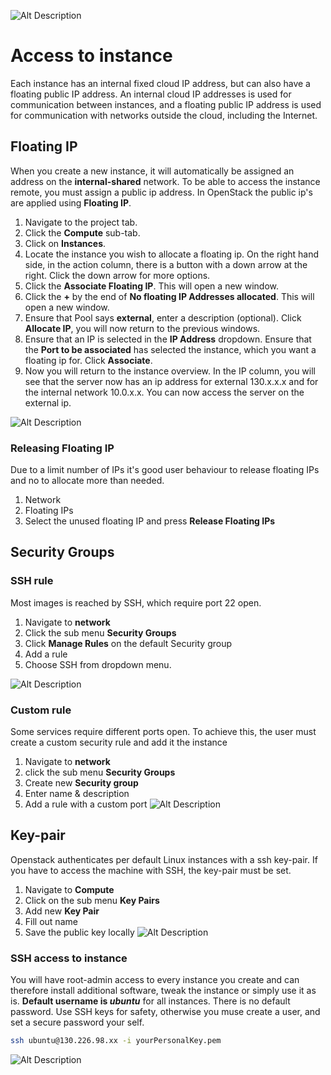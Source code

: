 ![Alt Description](../img/logo.png?raw=true "Title")


# Access to instance

Each instance has an internal fixed cloud IP address, but can also have a floating public IP address. An internal cloud IP addresses is used for communication between instances, and a floating public IP address is used for communication with networks outside the cloud, including the Internet.

## Floating IP
When you create a new instance, it will automatically be assigned an address on the **internal-shared** network. To be able to access the instance remote, you must assign a public ip address. In OpenStack the public ip's are applied using **Floating IP**.

1. Navigate to the project tab.
2. Click the **Compute** sub-tab.
3. Click on **Instances**.
4. Locate the instance you wish to allocate a floating ip. On the right hand side, in the action column, there is a button with a down arrow at the right. Click the down arrow for more options.
5. Click the **Associate Floating IP**. This will open a new window.
6. Click the **+**  by the end of **No floating IP Addresses allocated**. This will open a new window.
7. Ensure that Pool says **external**, enter a description (optional). Click **Allocate IP**, you will now return to the previous windows.
8. Ensure that an IP is selected in the **IP Address** dropdown. Ensure that the **Port to be associated** has selected the instance, which you want a floating ip for. Click **Associate**.
9. Now you will return to the instance overview. In the IP column, you will see that the server now has an ip address for external 130.x.x.x and for the internal network 10.0.x.x. You can now access the server on the external ip.

![Alt Description](../img/openstack/Attach_external_IP.gif?raw=true)

### Releasing Floating IP

Due to a limit number of IPs it's good user behaviour to release floating IPs and no to allocate more than needed.

1. Network
2. Floating IPs
3. Select the unused floating IP and press **Release Floating IPs**

## Security Groups


### SSH rule

Most images is reached by SSH, which require port 22 open.

1. Navigate to **network**
2. Click the sub menu **Security Groups**
3. Click **Manage Rules** on the default Security group
4. Add a rule
5. Choose SSH from dropdown menu.

![Alt Description](../img/openstack/ssh_rule.gif?raw=true)

### Custom rule

Some services require different ports open. To achieve this, the user must create a custom security rule and add it the instance

1. Navigate to **network**
2. click the sub menu **Security Groups**
3. Create new **Security group**
4. Enter name & description
5. Add a rule with a custom port
![Alt Description](../img/openstack/Custom_security_rule.gif?raw=true)


## Key-pair

Openstack authenticates per default Linux instances with a ssh key-pair. If you have to access the machine with SSH, the key-pair must be set.  

1. Navigate to **Compute**
2. Click on the sub menu **Key Pairs**
3. Add new **Key Pair**
4. Fill out name
5. Save the public key locally
![Alt Description](../img/openstack/Creat_Key_Pair.gif?raw=true)


### SSH access to instance

You will have root-admin access to every instance you create and can therefore install additional software, tweak the instance or simply use it as is.
**Default username is *ubuntu*** for all instances. There is no default password. Use SSH keys for safety, otherwise you muse create a user, and set a secure password your self.

 ```bash
ssh ubuntu@130.226.98.xx -i yourPersonalKey.pem
 ```

![Alt Description](../img/openstack/ssh_instance.gif?raw=true)